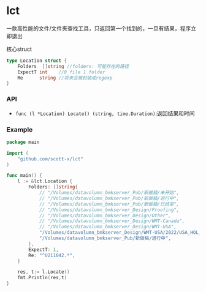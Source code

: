 # lct

一款高性能的文件/文件夹查找工具，只返回第一个找到的，一旦有结果，程序立即退出

核心struct

```go
type Location struct {
	Folders  []string //folders: 可能存在的路径
	ExpectT int    //0 file 1 folder
	Re      string //将来会被封装成regexp
}
```

### API 

- `func (l *Location) Locate() (string, time.Duration)`:返回结果和时间

### Example

```go
package main

import (
	"github.com/scott-x/lct"
)

func main() {
	l := &lct.Location {
		Folders: []string{
			// "/Volumes/datavolumn_bmkserver_Pub/新做稿/未开始",
			// "/Volumes/datavolumn_bmkserver_Pub/新做稿/进行中",
			// "/Volumes/datavolumn_bmkserver_Pub/新做稿/已结束",
			// "/Volumes/datavolumn_bmkserver_Design/Proofing",
			// "/Volumes/datavolumn_bmkserver_Design/Other",
			// "/Volumes/datavolumn_bmkserver_Design/WMT-Canada",
			// "/Volumes/datavolumn_bmkserver_Design/WMT-USA",
			"/Volumes/datavolumn_bmkserver_Design/WMT-USA/2022/USA_HOL_2022",
			"/Volumes/datavolumn_bmkserver_Pub/新做稿/进行中",
		},
		ExpectT: 1,
		Re: "^U211042.*",
	}

	res, t:= l.Locate()
	fmt.Println(res,t)
}
```